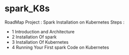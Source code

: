 # spark_K8s

RoadMap Project :
Spark Installation on Kubernetes Steps :
- 1 Introduction and Architecture
- 2 Installation Of spark 
- 3 Installation Of  Kubernetes
- 4 Running Your First spark Code on Kubernetes


